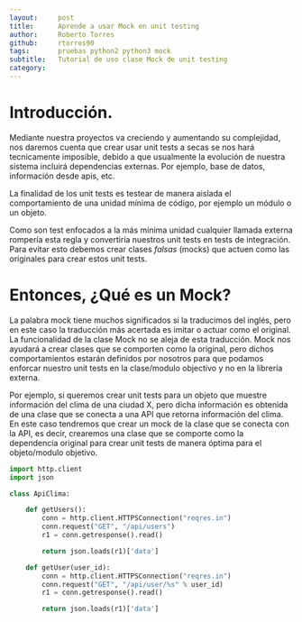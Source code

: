 ```yaml
---
layout:     post
title:      Aprende a usar Mock en unit testing
author:     Roberto Torres
github:		rtorres90
tags: 		pruebas python2 python3 mock
subtitle:   Tutorial de uso clase Mock de unit testing
category:  
---
```


# Introducción.

Mediante nuestra proyectos va creciendo y aumentando su complejidad, nos daremos cuenta que crear usar unit tests a secas se nos hará tecnicamente imposible, debido a que usualmente la evolución de nuestra sistema incluirá dependencias externas. Por ejemplo, base de datos, información desde apis, etc.

La finalidad de los unit tests es testear de manera aislada el comportamiento de una unidad mínima de código, por ejemplo un módulo o un objeto.

Como son test enfocados a la más mínima unidad cualquier llamada externa rompería esta regla y convertiría nuestros unit tests en tests de integración. Para evitar esto debemos crear clases *falsas* (mocks) que actuen como las originales para crear estos unit tests.

# Entonces, ¿Qué es un Mock?

La palabra mock tiene muchos significados si la traducimos del inglés, pero en este caso la traducción más acertada es imitar o actuar como el original. La funcionalidad de la clase Mock no se aleja de esta traducción. Mock nos ayudará a crear clases que se comporten como la original, pero dichos comportamientos estarán definidos por nosotros para que podamos enforcar nuestro unit tests en  la clase/modulo objectivo y no en la librería externa.

Por ejemplo, si queremos crear unit tests para un objeto que muestre información del clima de una ciudad X, pero dicha información es obtenida de una clase que se conecta a una API que retorna información del clima. En este caso tendremos que crear un mock de la clase que se conecta con la API, es decir, crearemos una clase que se comporte como la dependencia original para crear unit tests de manera óptima para el objeto/modulo objetivo.

```python
import http.client
import json

class ApiClima:

    def getUsers():
        conn = http.client.HTTPSConnection("reqres.in")
        conn.request("GET", "/api/users")
        r1 = conn.getresponse().read()

        return json.loads(r1)['data']

    def getUser(user_id):
        conn = http.client.HTTPSConnection("reqres.in")
        conn.request("GET", "/api/user/%s" % user_id)
        r1 = conn.getresponse().read()

        return json.loads(r1)['data']


```